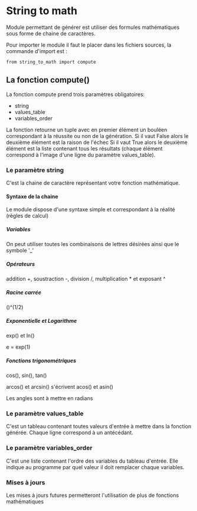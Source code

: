 # String to math
Module permettant de générer est utiliser des formules mathématiques sous forme de chaine de caractères.


Pour importer le module il faut le placer dans les fichiers sources, la commande d'import est : 

```
from string_to_math import compute
```

## La fonction compute()

La fonction compute prend trois paramètres obligatoires:
* string 
* values_table
* variables_order

La fonction retourne un tuple avec en premier élément un bouléen correspondant à la réussite ou non de la génération. 
Si il vaut False alors le deuxième élément est la raison de l'échec
Si il vaut True alors le deuxième élément est la liste contenant tous les résultats (chaque élément correspond à l'image d'une ligne du paramètre values_table).

### Le paramètre string

C'est la chaine de caractère représentant votre fonction mathématique.

#### Syntaxe de la chaine
Le module dispose d'une syntaxe simple et correspondant à la réalité (règles de calcul)
##### Variables
On peut utiliser toutes les combinaisons de lettres désirées ainsi que le symbole '_'
##### Opérateurs
addition +, soustraction -, division /, multiplication * et exposant ^ 
##### Racine carrée
()^(1/2)
##### Exponentielle et Logarithme
exp() et ln()

e = exp(1)
##### Fonctions trigonométriques
cos(), sin(), tan()

arcos() et arcsin() s'écrivent acos() et asin()

Les angles sont à mettre en radians

### Le paramètre values_table

C'est un tableau contenant toutes valeurs d'entrée à mettre dans la fonction générée.
Chaque ligne correspond à un antécédant.

### Le paramètre variables_order
C'est une liste contenant l'ordre des variables du tableau d'entrée. Elle indique au programme par quel valeur il doit remplacer chaque variables.


### Mises à jours
Les mises à jours futures permetteront l'utilisation de plus de fonctions mathématiques
